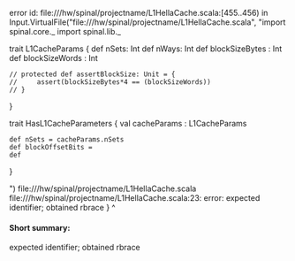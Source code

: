 error id: file://<WORKSPACE>/hw/spinal/projectname/L1HellaCache.scala:[455..456) in Input.VirtualFile("file://<WORKSPACE>/hw/spinal/projectname/L1HellaCache.scala", "import spinal.core._
import spinal.lib._


trait L1CacheParams {
    def nSets:              Int
    def nWays:              Int
    def blockSizeBytes :    Int
    def blockSizeWords :    Int 
    

    // protected def assertBlockSize: Unit = {
    //     assert(blockSizeBytes*4 == (blockSizeWords))
    // }
}

trait HasL1CacheParameters {
    val cacheParams : L1CacheParams
    
    def nSets = cacheParams.nSets
    def blockOffsetBits = 
    def 
}

")
file://<WORKSPACE>/hw/spinal/projectname/L1HellaCache.scala
file://<WORKSPACE>/hw/spinal/projectname/L1HellaCache.scala:23: error: expected identifier; obtained rbrace
}
^
#### Short summary: 

expected identifier; obtained rbrace